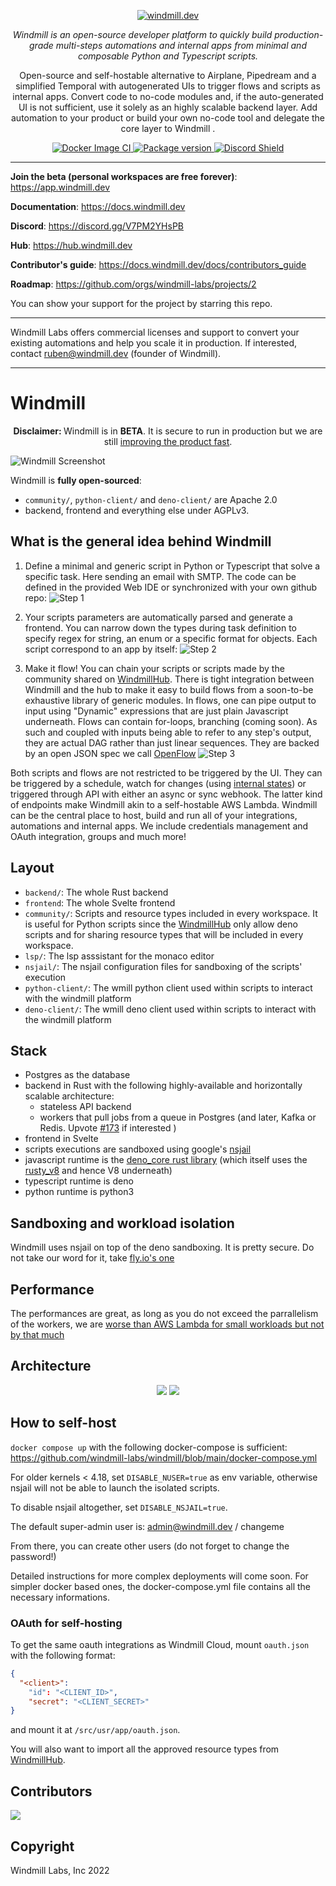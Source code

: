 <p align="center">
  <a href="https://app.windmill.dev"><img src="./imgs/windmill.svg" alt="windmill.dev"></a>
</p>
<p align="center">
    <em>Windmill is an open-source developer platform to quickly build production-grade multi-steps automations and internal apps from minimal and composable Python and Typescript scripts.</em>
</p>
<p align=center>
Open-source and self-hostable alternative to Airplane, Pipedream and a simplified Temporal with autogenerated UIs to trigger flows and scripts as internal apps. Convert code to no-code modules and, if the auto-generated UI is not sufficient, use it solely as an highly scalable backend layer. Add automation to your product or build your own no-code tool and delegate the core layer to Windmill
.
</p>
<p align="center">
<a href="https://github.com/windmill-labs/windmill/actions/workflows/docker-image.yml" target="_blank">
    <img src="https://github.com/windmill-labs/windmill/actions/workflows/docker-image.yml/badge.svg" alt="Docker Image CI">
</a>
<a href="https://pypi.org/project/wmill" target="_blank">
    <img src="https://img.shields.io/pypi/v/wmill?color=%2334D058&label=pypi%20package" alt="Package version">
</a>
<a href="https://discord.gg/V7PM2YHsPB" target="_blank">
  <img src="https://discordapp.com/api/guilds/930051556043276338/widget.png" alt="Discord Shield"/>
</a>
</p>

---

**Join the beta (personal workspaces are free forever)**:
<https://app.windmill.dev>

**Documentation**: <https://docs.windmill.dev>

**Discord**: <https://discord.gg/V7PM2YHsPB>

**Hub**: <https://hub.windmill.dev>

**Contributor's guide**: <https://docs.windmill.dev/docs/contributors_guide>

**Roadmap**: <https://github.com/orgs/windmill-labs/projects/2>

You can show your support for the project by starring this repo.

---

Windmill Labs offers commercial licenses and support to convert your existing
automations and help you scale it in production. If interested, contact
ruben@windmill.dev (founder of Windmill).

---

# Windmill

<p align="center">
<b>Disclaimer: </b>Windmill is in <b>BETA</b>. It is secure to run in production but we are still <a href="https://github.com/orgs/windmill-labs/projects/2">improving the product fast<a/>.
</p>

![Windmill Screenshot](./imgs/windmill.png)

Windmill is <b>fully open-sourced</b>:

- `community/`, `python-client/` and `deno-client/` are Apache 2.0
- backend, frontend and everything else under AGPLv3.

## What is the general idea behind Windmill

1. Define a minimal and generic script in Python or Typescript that solve a
   specific task. Here sending an email with SMTP. The code can be defined in
   the provided Web IDE or synchronized with your own github repo:
   ![Step 1](./imgs/python-script.png)

2. Your scripts parameters are automatically parsed and generate a frontend. You
   can narrow down the types during task definition to specify regex for string,
   an enum or a specific format for objects. Each script correspond to an app by
   itself: ![Step 2](./imgs/arguments.png)

3. Make it flow! You can chain your scripts or scripts made by the community
   shared on [WindmillHub](https://hub.windmill.dev). There is tight integration
   between Windmill and the hub to make it easy to build flows from a soon-to-be
   exhaustive library of generic modules. In flows, one can pipe output to input
   using "Dynamic" expressions that are just plain Javascript underneath. Flows
   can contain for-loops, branching (coming soon). As such and coupled with
   inputs being able to refer to any step's output, they are actual DAG rather
   than just linear sequences. They are backed by an open JSON spec we call
   [OpenFlow](https://docs.windmill.dev/docs/openflow)
   ![Step 3](./imgs/flow.png)

Both scripts and flows are not restricted to be triggered by the UI. They can be
triggered by a schedule, watch for changes (using
[internal states](https://docs.windmill.dev/docs/reference#internal-state)) or
triggered through API with either an async or sync webhook. The latter kind of
endpoints make Windmill akin to a self-hostable AWS Lambda. Windmill can be the
central place to host, build and run all of your integrations, automations and
internal apps. We include credentials management and OAuth integration, groups
and much more!

## Layout

- `backend/`: The whole Rust backend
- `frontend`: The whole Svelte frontend
- `community/`: Scripts and resource types included in every workspace. It is
  useful for Python scripts since the [WindmillHub](https://hub.windmill.dev)
  only allow deno scripts and for sharing resource types that will be included
  in every workspace.
- `lsp/`: The lsp asssistant for the monaco editor
- `nsjail/`: The nsjail configuration files for sandboxing of the scripts'
  execution
- `python-client/`: The wmill python client used within scripts to interact with
  the windmill platform
- `deno-client/`: The wmill deno client used within scripts to interact with the
  windmill platform

## Stack

- Postgres as the database
- backend in Rust with the following highly-available and horizontally scalable
  architecture:
  - stateless API backend
  - workers that pull jobs from a queue in Postgres (and later, Kafka or Redis.
    Upvote [#173](#https://github.com/windmill-labs/windmill/issues/173) if
    interested )
- frontend in Svelte
- scripts executions are sandboxed using google's
  [nsjail](https://github.com/google/nsjail)
- javascript runtime is the
  [deno_core rust library](https://denolib.gitbook.io/guide/) (which itself uses
  the [rusty_v8](https://github.com/denoland/rusty_v8) and hence V8 underneath)
- typescript runtime is deno
- python runtime is python3

## Sandboxing and workload isolation

Windmill uses nsjail on top of the deno sandboxing. It is pretty secure. Do not
take our word for it, take
[fly.io's one](https://fly.io/blog/sandboxing-and-workload-isolation/)

## Performance

The performances are great, as long as you do not exceed the parrallelism of the
workers, we are
[worse than AWS Lambda for small workloads but not by that much](https://docs.windmill.dev/docs/benchmark)

## Architecture

<p align="center">
<img src="./imgs/architecture.svg">
<img src="./imgs/diagram.svg">

</p>

## How to self-host

`docker compose up` with the following docker-compose is sufficient:
<https://github.com/windmill-labs/windmill/blob/main/docker-compose.yml>

For older kernels < 4.18, set `DISABLE_NUSER=true` as env variable, otherwise
nsjail will not be able to launch the isolated scripts.

To disable nsjail altogether, set `DISABLE_NSJAIL=true`.

The default super-admin user is: admin@windmill.dev / changeme

From there, you can create other users (do not forget to change the password!)

Detailed instructions for more complex deployments will come soon. For simpler
docker based ones, the docker-compose.yml file contains all the necessary
informations.

### OAuth for self-hosting

To get the same oauth integrations as Windmill Cloud, mount `oauth.json` with
the following format:

```json
{
  "<client>":
    "id": "<CLIENT_ID>",
    "secret": "<CLIENT_SECRET>"
}
```

and mount it at `/src/usr/app/oauth.json`.

You will also want to import all the approved resource types from
[WindmillHub](https://hub.windmill.dev).

## Contributors

<a href="https://github.com/windmill-labs/windmill/graphs/contributors">
  <img src="https://contrib.rocks/image?repo=windmill-labs/windmill" />
</a>

## Copyright

Windmill Labs, Inc 2022
